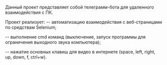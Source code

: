 Данный проект представляет собой телеграмм-бота для удаленного взаимодействия с ПК.

Проект реализует:
-- автоматизацию взаимодействия с веб-страницами по средствам Selenium;

-- выполнение cmd команд (выключение, запуск программы для ограничения выходного звука компьютера);

-- нажатие основных клавиш для видео в интернете (space, left, right, up, down, f, ctrl+w).


